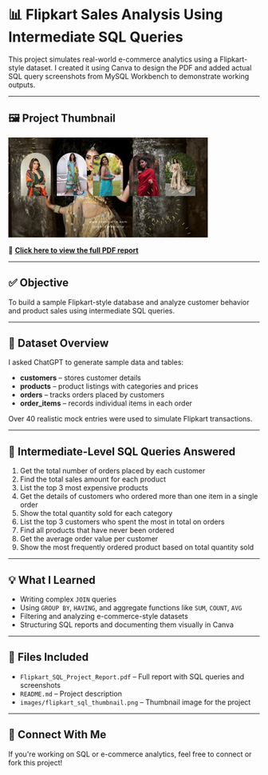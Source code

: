 # 📊 Flipkart Sales Analysis Using Intermediate SQL Queries

This project simulates real-world e-commerce analytics using a Flipkart-style dataset. I created it using Canva to design the PDF and added actual SQL query screenshots from MySQL Workbench to demonstrate working outputs.

---

## 🖼️ Project Thumbnail

![Flipkart SQL Project Thumbnail](/flipkart.gif)

📄 **[Click here to view the full PDF report](/Flipkart_SQL_Project.pdf)**

---

## ✅ Objective

To build a sample Flipkart-style database and analyze customer behavior and product sales using intermediate SQL queries.

---

## 🧱 Dataset Overview

I asked ChatGPT to generate sample data and tables:

- **customers** – stores customer details  
- **products** – product listings with categories and prices  
- **orders** – tracks orders placed by customers  
- **order_items** – records individual items in each order  

Over 40 realistic mock entries were used to simulate Flipkart transactions.

---
## 🧠 Intermediate-Level SQL Queries Answered

1. Get the total number of orders placed by each customer  
2. Find the total sales amount for each product  
3. List the top 3 most expensive products  
4. Get the details of customers who ordered more than one item in a single order  
5. Show the total quantity sold for each category  
6. List the top 3 customers who spent the most in total on orders  
7. Find all products that have never been ordered  
8. Get the average order value per customer  
9. Show the most frequently ordered product based on total quantity sold  

---

## 💡 What I Learned

- Writing complex `JOIN` queries  
- Using `GROUP BY`, `HAVING`, and aggregate functions like `SUM`, `COUNT`, `AVG`  
- Filtering and analyzing e-commerce-style datasets  
- Structuring SQL reports and documenting them visually in Canva

---

## 📂 Files Included

- `Flipkart_SQL_Project_Report.pdf` – Full report with SQL queries and screenshots  
- `README.md` – Project description  
- `images/flipkart_sql_thumbnail.png` – Thumbnail image for the project  

---

## 🔗 Connect With Me

If you're working on SQL or e-commerce analytics, feel free to connect or fork this project!

